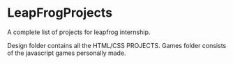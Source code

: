 # LeapFrogProjects

A complete list of projects for leapfrog internship.

Design folder contains all the HTML/CSS PROJECTS.
Games folder consists of the javascript games personally made.
